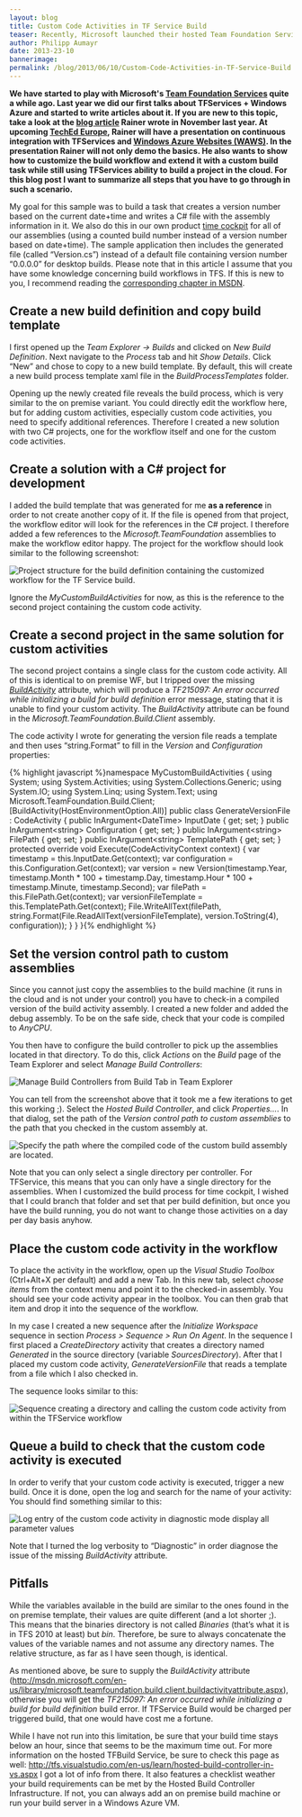 ```yaml
---
layout: blog
title: Custom Code Activities in TF Service Build
teaser: Recently, Microsoft launched their hosted Team Foundation Service which includes the ability to use customized workflows including custom code activities. Last week, I gave the feature a spin and here’s a few things that I tripped over.
author: Philipp Aumayr
date: 2013-23-10
bannerimage: 
permalink: /blog/2013/06/10/Custom-Code-Activities-in-TF-Service-Build
---
```


<p xmlns="http://www.w3.org/1999/xhtml">
  <strong>We have started to play with Microsoft's <a href="http://tfs.visualstudio.com" target="_blank">Team Foundation Services</a> quite a while ago. Last year we did our first talks about TFServices + Windows Azure and started to write articles about it. If you are new to this topic, take a look at the <a href="http://www.software-architects.com/devblog/2012/11/28/Continuous-Integration-With-Windows-Azure-Websites-and-Team-Foundation-Services" target="_blank">blog article</a> Rainer wrote in November last year. At upcoming <a href="http://channel9.msdn.com/Events/TechEd/Europe/2013/WAD-B302" target="_blank">TechEd Europe</a>, Rainer will have a presentation on continuous integration with TFServices and <a href="http://www.windowsazure.com/en-us/services/web-sites/" target="_blank">Windows Azure Websites (WAWS)</a>. In the presentation Rainer will not only demo the basics. He also wants to show how to customize the build workflow and extend it with a custom build task while still using TFServices ability to build a project in the cloud. For this blog post I want to summarize all steps that you have to go through in such a scenario.</strong>
</p><p xmlns="http://www.w3.org/1999/xhtml">My goal for this sample was to build a task that creates a version number based on the current date+time and writes a C# file with the assembly information in it. We also do this in our own product <a href="http://www.timecockpit.com" target="_blank">time cockpit</a> for all of our assemblies (using a counted build number instead of a version number based on date+time). The sample application then includes the generated file (called “Version.cs”) instead of a default file containing version number “0.0.0.0” for desktop builds. Please note that in this article I assume that you have some knowledge concerning build workflows in TFS. If this is new to you, I recommend reading the <a href="http://msdn.microsoft.com/en-us/library/vstudio/ms400688.aspx" target="_blank">corresponding chapter in MSDN</a>.</p><h2 xmlns="http://www.w3.org/1999/xhtml">Create a new build definition and copy build template</h2><p xmlns="http://www.w3.org/1999/xhtml">I first opened up the <em>Team Explorer -&gt; Builds</em> and clicked on <em>New Build Definition</em>. Next navigate to the <em>Process</em> tab and hit <em>Show Details</em>. Click “New” and chose to copy to a new build template. By default, this will create a new build process template xaml file in the <em>BuildProcessTemplates</em> folder.</p><p xmlns="http://www.w3.org/1999/xhtml">Opening up the newly created file reveals the build process, which is very similar to the on premise variant. You could directly edit the workflow here, but for adding custom activities, especially custom code activities, you need to specify additional references. Therefore I created a new solution with two C# projects, one for the workflow itself and one for the custom code activities.</p><h2 xmlns="http://www.w3.org/1999/xhtml">Create a solution with a C# project for development</h2><p xmlns="http://www.w3.org/1999/xhtml">I added the build template that was generated for me <strong>as a reference</strong> in order to not create another copy of it. If the file is opened from that project, the workflow editor will look for the references in the C# project. I therefore added a few references to the <em>Microsoft.TeamFoundation</em> assemblies to make the workflow editor happy. The project for the workflow should look similar to the following screenshot:</p><p xmlns="http://www.w3.org/1999/xhtml">
  <img src="{{site.baseurl}}/content/images/blog/2013/06/tfservice-build-definition-references-to-tfs-api.png" alt="Project structure for the build definition containing the customized workflow for the TF Service build." title="Project structure for the build definition." />
</p><p xmlns="http://www.w3.org/1999/xhtml">Ignore the <em>MyCustomBuildActivities</em> for now, as this is the reference to the second project containing the custom code activity.</p><h2 xmlns="http://www.w3.org/1999/xhtml">Create a second project in the same solution for custom activities</h2><p xmlns="http://www.w3.org/1999/xhtml">The second project contains a single class for the custom code activity. All of this is identical to on premise WF, but I tripped over the missing <em><a href="http://msdn.microsoft.com/en-us/library/microsoft.teamfoundation.build.client.buildactivityattribute.aspx" target="_blank">BuildActivity</a></em> attribute, which will produce a <em>TF215097: An error occurred while initializing a build for build definition</em> error message, stating that it is unable to find your custom activity. The <em>BuildActivity</em> attribute can be found in the <em>Microsoft.TeamFoundation.Build.Client</em> assembly.</p><p xmlns="http://www.w3.org/1999/xhtml">The code activity I wrote for generating the version file reads a template and then uses “string.Format” to fill in the <em>Version</em> and <em>Configuration</em> properties:</p>{% highlight javascript %}namespace MyCustomBuildActivities&#xA;{&#xA;    using System;&#xA;    using System.Activities;&#xA;    using System.Collections.Generic;&#xA;    using System.IO;&#xA;    using System.Linq;&#xA;    using System.Text;&#xA;    using Microsoft.TeamFoundation.Build.Client;&#xA;&#xA;    [BuildActivity(HostEnvironmentOption.All)]&#xA;    public class GenerateVersionFile : CodeActivity&#xA;    {&#xA;        public InArgument&lt;DateTime&gt; InputDate { get; set; }&#xA;&#xA;        public InArgument&lt;string&gt; Configuration { get; set; }&#xA;&#xA;        public InArgument&lt;string&gt; FilePath { get; set; }&#xA;&#xA;        public InArgument&lt;string&gt; TemplatePath { get; set; }&#xA;&#xA;        protected override void Execute(CodeActivityContext context)&#xA;        {&#xA;            var timestamp = this.InputDate.Get(context);&#xA;            var configuration = this.Configuration.Get(context);&#xA;&#xA;            var version = new Version(timestamp.Year, timestamp.Month * 100 + timestamp.Day, timestamp.Hour * 100 + timestamp.Minute, timestamp.Second);&#xA;&#xA;            var filePath = this.FilePath.Get(context);&#xA;            var versionFileTemplate = this.TemplatePath.Get(context);&#xA;&#xA;            File.WriteAllText(filePath, string.Format(File.ReadAllText(versionFileTemplate), version.ToString(4), configuration));&#xA;        }&#xA;    }&#xA;}{% endhighlight %}<h2 xmlns="http://www.w3.org/1999/xhtml">Set the version control path to custom assemblies</h2><p xmlns="http://www.w3.org/1999/xhtml">Since you cannot just copy the assemblies to the build machine (it runs in the cloud and is not under your control) you have to check-in a compiled version of the build activity assembly. I created a new folder and added the debug assembly. To be on the safe side, check that your code is compiled to <em>AnyCPU</em>.</p><p xmlns="http://www.w3.org/1999/xhtml">You then have to configure the build controller to pick up the assemblies located in that directory. To do this, click <em>Actions</em> on the <em>Build</em> page of the Team Explorer and select <em>Manage Build Controllers</em>:</p><p xmlns="http://www.w3.org/1999/xhtml">
  <img src="{{site.baseurl}}/content/images/blog/2013/06/tfservice-manage-build-controllers.png" alt="Manage Build Controllers from Build Tab in Team Explorer" title="Manage Build Controllers..." />
</p><p xmlns="http://www.w3.org/1999/xhtml">You can tell from the screenshot above that it took me a few iterations to get this working ;). Select the <em>Hosted Build Controller</em>, and click <em>Properties…</em>. In that dialog, set the path of the <em>Version control path to custom assemblies</em> to the path that you checked in the custom assembly at.</p><p xmlns="http://www.w3.org/1999/xhtml">
  <img src="{{site.baseurl}}/content/images/blog/2013/06/tfservice-version-control-path.png" alt="Specify the path where the compiled code of the custom build assembly are located." title="Version control path for custom assemblies" />
</p><p xmlns="http://www.w3.org/1999/xhtml">Note that you can only select a single directory per controller. For TFService, this means that you can only have a single directory for the assemblies. When I customized the build process for time cockpit, I wished that I could branch that folder and set that per build definition, but once you have the build running, you do not want to change those activities on a day per day basis anyhow.</p><h2 xmlns="http://www.w3.org/1999/xhtml">Place the custom code activity in the workflow</h2><p xmlns="http://www.w3.org/1999/xhtml">To place the activity in the workflow, open up the <em>Visual Studio Toolbox</em> (Ctrl+Alt+X per default) and add a new Tab. In this new tab, select <em>choose items</em> from the context menu and point it to the checked-in assembly. You should see your code activity appear in the toolbox. You can then grab that item and drop it into the sequence of the workflow.</p><p xmlns="http://www.w3.org/1999/xhtml">In my case I created a new sequence after the <em>Initialize Workspace</em> sequence in section <em>Process &gt; Sequence &gt; Run On Agent</em>. In the sequence I first placed a <em>CreateDirectory</em> activity that creates a directory named <em>Generated</em> in the source directory (variable <em>SourcesDirectory</em>). After that I placed my custom code activity, <em>GenerateVersionFile</em> that reads a template from a file which I also checked in.</p><p xmlns="http://www.w3.org/1999/xhtml">The sequence looks similar to this:</p><p xmlns="http://www.w3.org/1999/xhtml">
  <img src="{{site.baseurl}}/content/images/blog/2013/06/tfservice-generate-version-file-sequence.png" alt="Sequence creating a directory and calling the custom code activity from within the TFService workflow" title="Sequence for creating a custom directory and calling the custom code activity." />
</p><h2 xmlns="http://www.w3.org/1999/xhtml">Queue a build to check that the custom code activity is executed</h2><p xmlns="http://www.w3.org/1999/xhtml">In order to verify that your custom code activity is executed, trigger a new build. Once it is done, open the log and search for the name of your activity: You should find something similar to this:</p><p xmlns="http://www.w3.org/1999/xhtml">
  <img src="{{site.baseurl}}/content/images/blog/2013/06/tfservice-custom-code-activity-log-entry.png" alt="Log entry of the custom code activity in diagnostic mode display all parameter values" title="Log entry of the custom code activity" />
</p><p xmlns="http://www.w3.org/1999/xhtml">Note that I turned the log verbosity to “Diagnostic” in order diagnose the issue of the missing <em>BuildActivity</em> attribute.</p><h2 xmlns="http://www.w3.org/1999/xhtml">Pitfalls</h2><p xmlns="http://www.w3.org/1999/xhtml">While the variables available in the build are similar to the ones found in the on premise template, their values are quite different (and a lot shorter ;). This means that the binaries directory is not called <em>Binaries</em> (that’s what it is in TFS 2010 at least) but <em>bin</em>. Therefore, be sure to always concatenate the values of the variable names and not assume any directory names. The relative structure, as far as I have seen though, is identical.</p><p xmlns="http://www.w3.org/1999/xhtml">As mentioned above, be sure to supply the <em>BuildActivity</em> attribute (<a href="http://msdn.microsoft.com/en-us/library/microsoft.teamfoundation.build.client.buildactivityattribute.aspx">http://msdn.microsoft.com/en-us/library/microsoft.teamfoundation.build.client.buildactivityattribute.aspx</a>), otherwise you will get the <em>TF215097: An error occurred while initializing a build for build definition</em> build error. If TFService Build would be charged per triggered build, that one would have cost me a fortune.</p><p xmlns="http://www.w3.org/1999/xhtml">While I have not run into this limitation, be sure that your build time stays below an hour, since that seems to be the maximum time out. For more information on the hosted TFBuild Service, be sure to check this page as well: <a href="http://tfs.visualstudio.com/en-us/learn/hosted-build-controller-in-vs.aspx">http://tfs.visualstudio.com/en-us/learn/hosted-build-controller-in-vs.aspx</a> I got a lot of info from there. It also features a checklist weather your build requirements can be met by the Hosted Build Controller Infrastructure. If not, you can always add an on premise build machine or run your build server in a Windows Azure VM.</p>